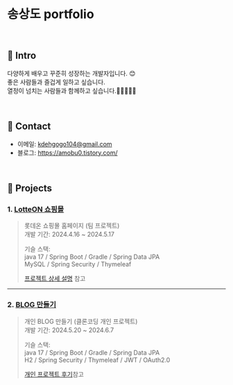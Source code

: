 # 송상도 portfolio
> 

</br>

## 📌 Intro
다양하게 배우고 꾸준히 성장하는 개발자입니다. 😊</br>
좋은 사람들과 즐겁게 일하고 싶습니다. </br>
열정이 넘치는 사람들과 함께하고 싶습니다.👨🏿‍🤝‍👨🏿

</br>

## 📌 Contact
- 이메일: kdehgogo104@gmail.com
- 블로그: https://amobu0.tistory.com/

</br>

## 📌 Projects
### 1. [LotteON 쇼핑몰](https://github.com/green-lotte2/lotteon-team4)
>롯데온 쇼핑몰 홈페이지 (팀 프로젝트)</br>
>개발 기간: 2024.4.16 ~ 2024.5.17
>
>기슬 스택: </br>
>java 17 / Spring Boot / Gradle / Spring Data JPA </br>
>MySQL / Spring Security / Thymeleaf
>
>[프로젝트 상세 설명](https://github.com/green-lotte2/lotteon-team4) 참고
>
---
### 2. [BLOG 만들기](https://github.com/Amobu0/blog)
>개인 BLOG 만들기 (클론코딩 개인 프로젝트)</br>
>개발 기간: 2024.5.20 ~ 2024.6.7
>
>기슬 스택: </br>
>java 17 / Spring Boot / Gradle / Spring Data JPA </br>
>H2 / Spring Security / Thymeleaf / JWT / OAuth2.0
>
>[개인 프로젝트 후기](https://amobu0.tistory.com/4)참고
>
